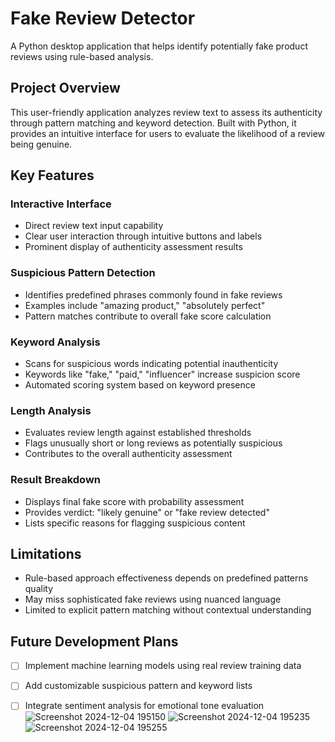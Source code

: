 # Fake Review Detector

A Python desktop application that helps identify potentially fake product reviews using rule-based analysis.

## Project Overview
This user-friendly application analyzes review text to assess its authenticity through pattern matching and keyword detection. Built with Python, it provides an intuitive interface for users to evaluate the likelihood of a review being genuine.

## Key Features

### Interactive Interface
- Direct review text input capability
- Clear user interaction through intuitive buttons and labels
- Prominent display of authenticity assessment results

### Suspicious Pattern Detection
- Identifies predefined phrases commonly found in fake reviews
- Examples include "amazing product," "absolutely perfect"
- Pattern matches contribute to overall fake score calculation

### Keyword Analysis
- Scans for suspicious words indicating potential inauthenticity
- Keywords like "fake," "paid," "influencer" increase suspicion score
- Automated scoring system based on keyword presence

### Length Analysis
- Evaluates review length against established thresholds
- Flags unusually short or long reviews as potentially suspicious
- Contributes to the overall authenticity assessment

### Result Breakdown
- Displays final fake score with probability assessment
- Provides verdict: "likely genuine" or "fake review detected"
- Lists specific reasons for flagging suspicious content

## Limitations
- Rule-based approach effectiveness depends on predefined patterns quality
- May miss sophisticated fake reviews using nuanced language
- Limited to explicit pattern matching without contextual understanding

## Future Development Plans
- [ ] Implement machine learning models using real review training data
- [ ] Add customizable suspicious pattern and keyword lists
- [ ] Integrate sentiment analysis for emotional tone evaluation
![Screenshot 2024-12-04 195150](https://github.com/user-attachments/assets/da4b5ed4-a3c1-4e08-a6d0-6aadcffdf784)
![Screenshot 2024-12-04 195235](https://github.com/user-attachments/assets/9e87cd79-65df-470c-b9f1-9ed71634eda9)
![Screenshot 2024-12-04 195255](https://github.com/user-attachments/assets/081512ef-ff98-4a4b-af5a-e8180bdec5ca)

